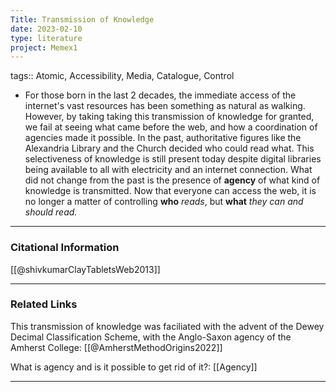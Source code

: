 ```yaml
---
Title: Transmission of Knowledge
date: 2023-02-10
type: literature
project: Memex1
---
```

tags:: Atomic, Accessibility, Media, Catalogue, Control


-   For those born in the last 2 decades, the immediate access of the internet's vast resources has been something as natural as walking. However, by taking taking this transmission of knowledge for granted, we fail at seeing what came before the web, and how a coordination of agencies made it possible. In the past, authoritative figures like the Alexandria Library and the Church decided who could read what. This selectiveness of knowledge is still present today despite digital libraries being available to all with electricity and an internet connection. What did not change from the past is the presence of **agency** of what kind of knowledge is transmitted. Now that everyone can access the web, it is no longer a matter of controlling **who** *reads*, but **what** *they can and should read.* 

---
### Citational Information

[[@shivkumarClayTabletsWeb2013]]

---

### Related Links

This transmission of knowledge was faciliated with the advent of the Dewey Decimal Classification Scheme, with the Anglo-Saxon agency of the Amherst College: [[@AmherstMethodOrigins2022]]

What is agency and is it possible to get rid of it?: [[Agency]]

---

